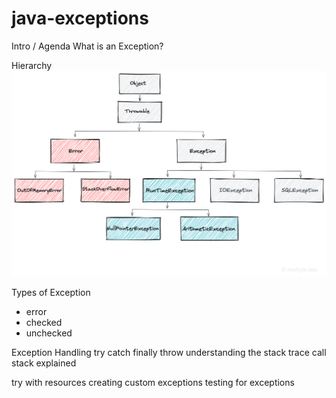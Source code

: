 # java-exceptions

Intro / Agenda
What is an Exception?


Hierarchy
![](../docs/images/exception-hierarchy.png)


Types of Exception
- error
- checked
- unchecked


Exception Handling
try
catch
finally
throw
understanding the stack trace
call stack explained

try with resources
creating custom exceptions
testing for exceptions
